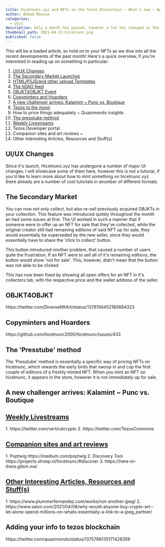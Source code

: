 ```yaml
---
title: Hicetnunc.xyz and NFTs on the Tezos Blockchain ~ What's new ~ April 2021 Mega Update
author: Ahmad Moussa
categories:
  - p5js
description: Only a month has passed, however a lot has changed in the Tezos NFT world. Hicetnunc.xyz has become a lot slicker since it's launch roughly 2 months ago.
thumbnail_path: 2021-04-12-hicetnunc.png
published: false
---
```


This will be a loaded article, so hold on to your NFTs as we dive into all the recent developments of the past month! Here's a quick overview, if you're interested in reading up on something in particular:

1. <a href='#UI'>UI/UX Changes</a>
2. <a href='#Secondary'>The Secondary Market Launches</a>
3. <a href='#Templates'>HTML/P5JS/and other upload Templates</a>
4. <a href='#hDAO'>The hDAO feed</a>
5. <a href='#OBJKT4OBJKT'>OBJKT4OBJKT Event</a>
6. <a href='#Copyminters'>Copyminters and Hoarders</a>
7. <a href='#Kalamint'>A new challenger arrives: Kalamint ~ Punc vs. Boutique</a>
8. <a href='#Tezos'>Tezos to the moon</a>
9. How to price things adequately ~ Quasimondo insights
10. <a href='Presstube'>The presstube method</a>
11. <a href='#Livestream'>Weekly Livestreams</a>
12. Tezos Developer portal
13. Companion sites and art reviews ~ 
14. Other interesting Articles, Resources and Stuff(s)


<h2><a name='UI'>UI/UX Changes</a></h2>
Since it's launch, Hicetnunc.xyz has undergone a number of major UI changes. I will showcase some of them here, however this is not a tutorial, if you'd like to learn more about how to mint something on hicetnunc.xyz there already are a number of cool tutorials in anumber of different formats

<h2><a name='Secondary'>The Secondary Market</a></h2>
<p>You can now not only collect, but also re-sell previously acquired OBJKTs in your collection. This feature was introduced quitely throughout the month an had some issues at first. The UI worked in such a manner that if someone were to offer up an NFT for sale that they've collected, while the original creator still had remaining editions of said NFT up for sale, they would essentially be superseded by the new seller, since they would essentially have to share the 'click to collect' button. 
  
This button introduced nnother problem, that caused a number of users quite the frustration. If an NFT were to sell all of it's remaining editions, the button would show 'not for sale'. This, however, didn't mean that the button was not able to be clicked 
  
  This has now been fixed by showing all open offers for an NFT in it's collectors tab, with the respective price and the wallet address of the seller.  </p>

<h2><a name='OBJKT4OBJKT'>OBJKT4OBJKT</a></h2>
https://twitter.com/DiverseNftArt/status/1376156452180664323

<h2><a name='Copyminters'>Copyminters and Hoarders</a></h2>
https://github.com/hicetnunc2000/hicetnunc/issues/433



<h2><a name='Presstube'>The 'Presstube' method</a></h2>
The 'Presstube' method is essentially a specific way of pricing NFTs on hicetnunc, which rewards the early birds that swoop in and cop the first couple of editions of a freshly minted NFT. When you mint an NFT on hicetnunc, it appears in the store, however it is not immediately up for sale.

<h2><a name='Kalamint'>A new challenger arrives: Kalamint ~ Punc vs. Boutique</a></h2>

<h2><a href='Livestream'>Weekly Livestreams</a></h2>
1. https://twitter.com/verticalcrypto
2. https://twitter.com/TezosCommons

<h2><a href='Companion'>Companion sites and art reviews</a></h2>
1. Poptwig https://medium.com/poptwig
2. Discovery Tool https://projects.stroep.nl/hicetnunc/#discover
3. https://here-or-there.glitch.me/


<h2><a href='Other'>Other Interesting Articles, Resources and Stuff(s)</a></h2>
1. https://www.plummerfernandez.com/works/not-another-jpeg/
2. https://www.salon.com/2021/04/08/why-would-anyone-buy-crypto-art--let-alone-spend-millions-on-whats-essentially-a-link-to-a-jpeg_partner/


<h2>Adding your info to tezos blockchain</h2>
https://twitter.com/quasimondo/status/1375788135171428356
